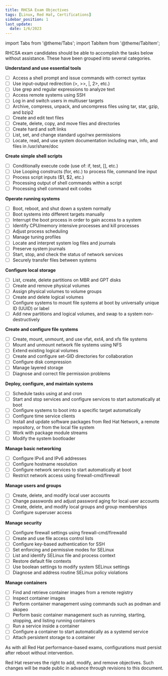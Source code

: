 ```yaml
---
title: RHCSA Exam Objectives
tags: [Linux, Red Hat, Certifications]
sidebar_position: 1
last_update:
  date: 1/6/2023
---
```


import Tabs from '@theme/Tabs';
import TabItem from '@theme/TabItem';


<Tabs className="unique-tabs">
<TabItem value="2022" default>

RHCSA exam candidates should be able to accomplish the tasks below without assistance. These have been grouped into several categories.

**Understand and use essential tools**
- [ ] Access a shell prompt and issue commands with correct syntax
- [ ] Use input-output redirection (>, >>, |, 2>, etc.)
- [ ] Use grep and regular expressions to analyze text
- [ ] Access remote systems using SSH
- [ ] Log in and switch users in multiuser targets
- [ ] Archive, compress, unpack, and uncompress files using tar, star, gzip, and bzip2
- [ ] Create and edit text files
- [ ] Create, delete, copy, and move files and directories
- [ ] Create hard and soft links
- [ ] List, set, and change standard ugo/rwx permissions
- [ ] Locate, read, and use system documentation including man, info, and files in /usr/share/doc

**Create simple shell scripts**
- [ ] Conditionally execute code (use of: if, test, [], etc.)
- [ ] Use Looping constructs (for, etc.) to process file, command line input
- [ ] Process script inputs ($1, $2, etc.)
- [ ] Processing output of shell commands within a script
- [ ] Processing shell command exit codes

**Operate running systems**
- [ ] Boot, reboot, and shut down a system normally
- [ ] Boot systems into different targets manually
- [ ] Interrupt the boot process in order to gain access to a system
- [ ] Identify CPU/memory intensive processes and kill processes
- [ ] Adjust process scheduling
- [ ] Manage tuning profiles
- [ ] Locate and interpret system log files and journals
- [ ] Preserve system journals
- [ ] Start, stop, and check the status of network services
- [ ] Securely transfer files between systems

**Configure local storage**
- [ ] List, create, delete partitions on MBR and GPT disks
- [ ] Create and remove physical volumes
- [ ] Assign physical volumes to volume groups
- [ ] Create and delete logical volumes
- [ ] Configure systems to mount file systems at boot by universally unique ID (UUID) or label
- [ ] Add new partitions and logical volumes, and swap to a system non-destructively

**Create and configure file systems**
- [ ] Create, mount, unmount, and use vfat, ext4, and xfs file systems
- [ ] Mount and unmount network file systems using NFS
- [ ] Extend existing logical volumes
- [ ] Create and configure set-GID directories for collaboration
- [ ] Configure disk compression
- [ ] Manage layered storage
- [ ] Diagnose and correct file permission problems

**Deploy, configure, and maintain systems**
- [ ] Schedule tasks using at and cron
- [ ] Start and stop services and configure services to start automatically at boot
- [ ] Configure systems to boot into a specific target automatically
- [ ] Configure time service clients
- [ ] Install and update software packages from Red Hat Network, a remote repository, or from the local file system
- [ ] Work with package module streams
- [ ] Modify the system bootloader

**Manage basic networking**
- [ ] Configure IPv4 and IPv6 addresses
- [ ] Configure hostname resolution
- [ ] Configure network services to start automatically at boot
- [ ] Restrict network access using firewall-cmd/firewall

**Manage users and groups**
- [ ] Create, delete, and modify local user accounts
- [ ] Change passwords and adjust password aging for local user accounts
- [ ] Create, delete, and modify local groups and group memberships
- [ ] Configure superuser access

**Manage security**
- [ ] Configure firewall settings using firewall-cmd/firewalld
- [ ] Create and use file access control lists
- [ ] Configure key-based authentication for SSH
- [ ] Set enforcing and permissive modes for SELinux
- [ ] List and identify SELinux file and process context
- [ ] Restore default file contexts
- [ ] Use boolean settings to modify system SELinux settings
- [ ] Diagnose and address routine SELinux policy violations

**Manage containers**
- [ ] Find and retrieve container images from a remote registry
- [ ] Inspect container images
- [ ] Perform container management using commands such as podman and skopeo
- [ ] Perform basic container management such as running, starting, stopping, and listing running containers
- [ ] Run a service inside a container
- [ ] Configure a container to start automatically as a systemd service
- [ ] Attach persistent storage to a container

As with all Red Hat performance-based exams, configurations must persist after reboot without intervention.

Red Hat reserves the right to add, modify, and remove objectives. Such changes will be made public in advance through revisions to this document.

</TabItem>



</Tabs>